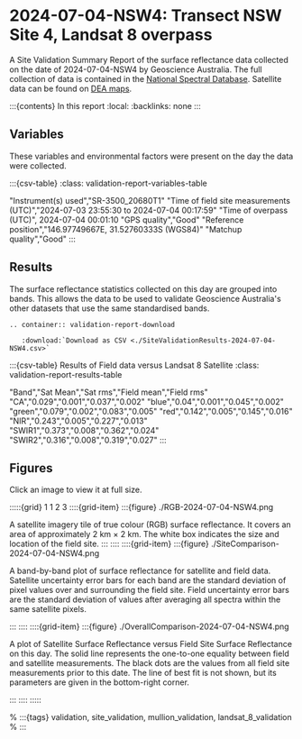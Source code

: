 # 2024-07-04-NSW4: Transect NSW Site 4, Landsat 8 overpass

A Site Validation Summary Report of the surface reflectance data collected on the date of 2024-07-04-NSW4 by Geoscience&nbsp;Australia.
The full collection of data is contained in the [National Spectral Database](https://www.dea.ga.gov.au/products/national-spectral-database).
Satellite data can be found on [DEA maps](https://maps.dea.ga.gov.au/).

:::{contents} In this report
:local:
:backlinks: none
:::

## Variables

These variables and environmental factors were present on the day the data were collected.

:::{csv-table}
:class: validation-report-variables-table

"Instrument(s) used","SR-3500_20680T1"
"Time of field site measurements (UTC)","2024-07-03 23:55:30 to 2024-07-04 00:17:59"
"Time of overpass (UTC)", 2024-07-04 00:01:10
"GPS quality","Good"
"Reference position","146.97749667E, 31.52760333S (WGS84)"
"Matchup quality","Good"
:::

## Results

The surface reflectance statistics collected on this day are grouped into bands.
This allows the data to be used to validate Geoscience Australia's other datasets that use the same standardised bands.

```{eval-rst}
.. container:: validation-report-download

   :download:`Download as CSV <./SiteValidationResults-2024-07-04-NSW4.csv>`
```

:::{csv-table} Results of Field data versus Landsat 8 Satellite
:class: validation-report-results-table

"Band","Sat Mean","Sat rms","Field mean","Field rms"
"CA","0.029","0.001","0.037","0.002"
"blue","0.04","0.001","0.045","0.002"
"green","0.079","0.002","0.083","0.005"
"red","0.142","0.005","0.145","0.016"
"NIR","0.243","0.005","0.227","0.013"
"SWIR1","0.373","0.008","0.362","0.024"
"SWIR2","0.316","0.008","0.319","0.027"
:::

## Figures

Click an image to view it at full size.

:::::{grid} 1 1 2 3
::::{grid-item}
:::{figure} ./RGB-2024-07-04-NSW4.png

A satellite imagery tile of true colour (RGB) surface reflectance.
It covers an area of approximately 2&nbsp;km &times; 2&nbsp;km.
The white box indicates the size and location
of the field site.
:::
::::
::::{grid-item}
:::{figure} ./SiteComparison-2024-07-04-NSW4.png

A band-by-band plot of surface reflectance for satellite and field data.
Satellite uncertainty error bars for each band are the standard deviation
of pixel values over and surrounding the field site.
Field uncertainty error bars are the standard deviation of values after
averaging all spectra within the same satellite pixels.

:::
::::
::::{grid-item}
:::{figure} ./OverallComparison-2024-07-04-NSW4.png

A plot of Satellite Surface Reflectance versus Field Site Surface Reflectance on this day.
The solid line represents the one-to-one equality between field and satellite measurements.
The black dots are the values from all field site measurements prior to this date.
The line of best fit is not shown, but its parameters are given in the bottom-right corner.

:::
::::
:::::

% :::{tags} validation, site_validation, mullion_validation, landsat_8_validation
% :::
    